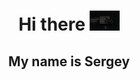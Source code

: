 <h1 align="center">Hi there
<img src="https://raw.githubusercontent.com/khrome/ansi-gif/HEAD/Samples/nyan.gif" height="32"/></h1>
<h2 align="center">My name is Sergey</h2>
<!--
**molchanovz/molchanovz** is a ✨ _special_ ✨ repository because its `README.md` (this file) appears on your GitHub profile.

Here are some ideas to get you started:

- 🔭 I’m currently working on ...
- 🌱 I’m currently learning ...
- 👯 I’m looking to collaborate on ...
- 🤔 I’m looking for help with ...
- 💬 Ask me about ...
- 📫 How to reach me: ...
- 😄 Pronouns: ...
- ⚡ Fun fact: ...
-->

